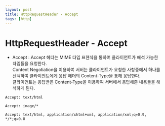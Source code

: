 ```yaml
---
layout: post
title: HttpRequestHeader - Accept
tags: [http]
---
```


# HttpRequestHeader - Accept

+ Accept : Accept 헤더는 MIME 타입 표현식을 통하여 클라이언트가 해석 가능한 타입들을 요청한다.   
Content Negotiation을 이용하여 서버는 클라이언트가 요청한 사항중에서 하나를 선택하여 클라이언트에게 응답 헤더의 Content-Type을 통해 응답한다.   
클라이언트는 응답받은 Content-Type을 이용하여 서버에서 응답해준 내용들을 해석하게 된다.   

```
Accept: text/html

Accept: image/*

Accept: text/html, application/xhtml+xml, application/xml;q=0.9, */*;q=0.8
```
